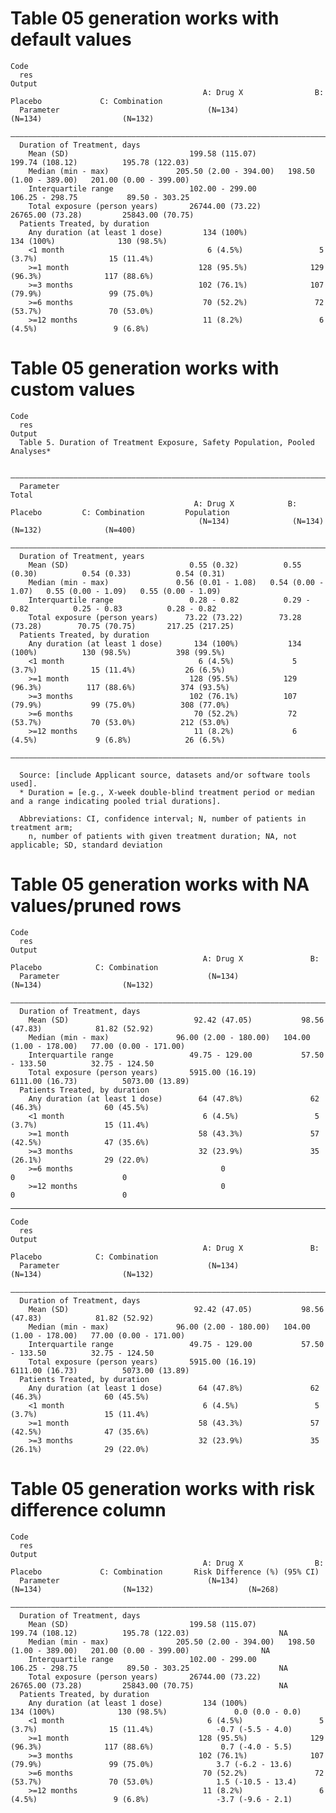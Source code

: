 # Table 05 generation works with default values

    Code
      res
    Output
                                               A: Drug X                B: Placebo             C: Combination    
      Parameter                                 (N=134)                  (N=134)                  (N=132)        
      ———————————————————————————————————————————————————————————————————————————————————————————————————————————
      Duration of Treatment, days                                                                                
        Mean (SD)                           199.58 (115.07)          199.74 (108.12)          195.78 (122.03)    
        Median (min - max)               205.50 (2.00 - 394.00)   198.50 (1.00 - 389.00)   201.00 (0.00 - 399.00)
        Interquartile range                 102.00 - 299.00          106.25 - 298.75           89.50 - 303.25    
        Total exposure (person years)       26744.00 (73.22)         26765.00 (73.28)         25843.00 (70.75)   
      Patients Treated, by duration                                                                              
        Any duration (at least 1 dose)         134 (100%)               134 (100%)              130 (98.5%)      
        <1 month                                6 (4.5%)                 5 (3.7%)                15 (11.4%)      
        >=1 month                             128 (95.5%)              129 (96.3%)              117 (88.6%)      
        >=3 months                            102 (76.1%)              107 (79.9%)               99 (75.0%)      
        >=6 months                             70 (52.2%)               72 (53.7%)               70 (53.0%)      
        >=12 months                            11 (8.2%)                 6 (4.5%)                 9 (6.8%)       

# Table 05 generation works with custom values

    Code
      res
    Output
      Table 5. Duration of Treatment Exposure, Safety Population, Pooled Analyses*
      
      ————————————————————————————————————————————————————————————————————————————————————————————————————————————————————
      Parameter                                                                                               Total       
                                             A: Drug X            B: Placebo         C: Combination         Population    
                                              (N=134)              (N=134)              (N=132)              (N=400)      
      ————————————————————————————————————————————————————————————————————————————————————————————————————————————————————
      Duration of Treatment, years                                                                                        
        Mean (SD)                           0.55 (0.32)          0.55 (0.30)          0.54 (0.33)          0.54 (0.31)    
        Median (min - max)               0.56 (0.01 - 1.08)   0.54 (0.00 - 1.07)   0.55 (0.00 - 1.09)   0.55 (0.00 - 1.09)
        Interquartile range                 0.28 - 0.82          0.29 - 0.82          0.25 - 0.83          0.28 - 0.82    
        Total exposure (person years)      73.22 (73.22)        73.28 (73.28)        70.75 (70.75)       217.25 (217.25)  
      Patients Treated, by duration                                                                                       
        Any duration (at least 1 dose)       134 (100%)           134 (100%)          130 (98.5%)          398 (99.5%)    
        <1 month                              6 (4.5%)             5 (3.7%)            15 (11.4%)           26 (6.5%)     
        >=1 month                           128 (95.5%)          129 (96.3%)          117 (88.6%)          374 (93.5%)    
        >=3 months                          102 (76.1%)          107 (79.9%)           99 (75.0%)          308 (77.0%)    
        >=6 months                           70 (52.2%)           72 (53.7%)           70 (53.0%)          212 (53.0%)    
        >=12 months                          11 (8.2%)             6 (4.5%)             9 (6.8%)            26 (6.5%)     
      ————————————————————————————————————————————————————————————————————————————————————————————————————————————————————
      
      Source: [include Applicant source, datasets and/or software tools used].
      * Duration = [e.g., X-week double-blind treatment period or median and a range indicating pooled trial durations].
      
      Abbreviations: CI, confidence interval; N, number of patients in treatment arm;
        n, number of patients with given treatment duration; NA, not applicable; SD, standard deviation

# Table 05 generation works with NA values/pruned rows

    Code
      res
    Output
                                               A: Drug X               B: Placebo            C: Combination    
      Parameter                                 (N=134)                 (N=134)                  (N=132)       
      —————————————————————————————————————————————————————————————————————————————————————————————————————————
      Duration of Treatment, days                                                                              
        Mean (SD)                            92.42 (47.05)           98.56 (47.83)            81.82 (52.92)    
        Median (min - max)               96.00 (2.00 - 180.00)   104.00 (1.00 - 178.00)   77.00 (0.00 - 171.00)
        Interquartile range                 49.75 - 129.00           57.50 - 133.50          32.75 - 124.50    
        Total exposure (person years)       5915.00 (16.19)         6111.00 (16.73)          5073.00 (13.89)   
      Patients Treated, by duration                                                                            
        Any duration (at least 1 dose)        64 (47.8%)               62 (46.3%)              60 (45.5%)      
        <1 month                               6 (4.5%)                 5 (3.7%)               15 (11.4%)      
        >=1 month                             58 (43.3%)               57 (42.5%)              47 (35.6%)      
        >=3 months                            32 (23.9%)               35 (26.1%)              29 (22.0%)      
        >=6 months                                 0                       0                        0          
        >=12 months                                0                       0                        0          

---

    Code
      res
    Output
                                               A: Drug X               B: Placebo            C: Combination    
      Parameter                                 (N=134)                 (N=134)                  (N=132)       
      —————————————————————————————————————————————————————————————————————————————————————————————————————————
      Duration of Treatment, days                                                                              
        Mean (SD)                            92.42 (47.05)           98.56 (47.83)            81.82 (52.92)    
        Median (min - max)               96.00 (2.00 - 180.00)   104.00 (1.00 - 178.00)   77.00 (0.00 - 171.00)
        Interquartile range                 49.75 - 129.00           57.50 - 133.50          32.75 - 124.50    
        Total exposure (person years)       5915.00 (16.19)         6111.00 (16.73)          5073.00 (13.89)   
      Patients Treated, by duration                                                                            
        Any duration (at least 1 dose)        64 (47.8%)               62 (46.3%)              60 (45.5%)      
        <1 month                               6 (4.5%)                 5 (3.7%)               15 (11.4%)      
        >=1 month                             58 (43.3%)               57 (42.5%)              47 (35.6%)      
        >=3 months                            32 (23.9%)               35 (26.1%)              29 (22.0%)      

# Table 05 generation works with risk difference column

    Code
      res
    Output
                                               A: Drug X                B: Placebo             C: Combination       Risk Difference (%) (95% CI)
      Parameter                                 (N=134)                  (N=134)                  (N=132)                     (N=268)           
      ——————————————————————————————————————————————————————————————————————————————————————————————————————————————————————————————————————————
      Duration of Treatment, days                                                                                                               
        Mean (SD)                           199.58 (115.07)          199.74 (108.12)          195.78 (122.03)                    NA             
        Median (min - max)               205.50 (2.00 - 394.00)   198.50 (1.00 - 389.00)   201.00 (0.00 - 399.00)                NA             
        Interquartile range                 102.00 - 299.00          106.25 - 298.75           89.50 - 303.25                    NA             
        Total exposure (person years)       26744.00 (73.22)         26765.00 (73.28)         25843.00 (70.75)                   NA             
      Patients Treated, by duration                                                                                                             
        Any duration (at least 1 dose)         134 (100%)               134 (100%)              130 (98.5%)               0.0 (0.0 - 0.0)       
        <1 month                                6 (4.5%)                 5 (3.7%)                15 (11.4%)              -0.7 (-5.5 - 4.0)      
        >=1 month                             128 (95.5%)              129 (96.3%)              117 (88.6%)               0.7 (-4.0 - 5.5)      
        >=3 months                            102 (76.1%)              107 (79.9%)               99 (75.0%)              3.7 (-6.2 - 13.6)      
        >=6 months                             70 (52.2%)               72 (53.7%)               70 (53.0%)              1.5 (-10.5 - 13.4)     
        >=12 months                            11 (8.2%)                 6 (4.5%)                 9 (6.8%)               -3.7 (-9.6 - 2.1)      


